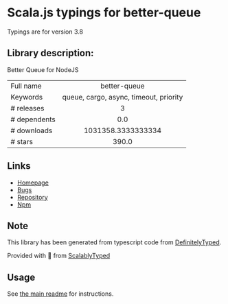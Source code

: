
# Scala.js typings for better-queue

Typings are for version 3.8

## Library description:
Better Queue for NodeJS

|                    |                 |
| ------------------ | :-------------: |
| Full name          | better-queue |
| Keywords           | queue, cargo, async, timeout, priority |
| # releases         | 3 |
| # dependents       | 0.0 |
| # downloads        | 1031358.3333333334 |
| # stars            | 390.0 |

## Links
- [Homepage](https://github.com/diamondio/better-queue)
- [Bugs](https://github.com/diamondio/better-queue/issues)
- [Repository](https://github.com/diamondio/better-queue)
- [Npm](https://www.npmjs.com/package/better-queue)
    


## Note
This library has been generated from typescript code from [DefinitelyTyped](https://definitelytyped.org).

Provided with :purple_heart: from [ScalablyTyped](https://github.com/oyvindberg/ScalablyTyped)

## Usage
See [the main readme](../../readme.md) for instructions.


